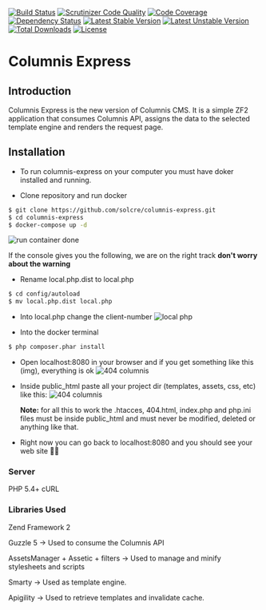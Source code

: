 [![Build Status](https://api.travis-ci.org/solcre/columnis-express.svg?branch=master)](https://travis-ci.org/solcre/columnis-express)
[![Scrutinizer Code Quality](https://scrutinizer-ci.com/g/solcre/columnis-express/badges/quality-score.png?b=master)](https://scrutinizer-ci.com/g/solcre/columnis-express/?branch=master)
[![Code Coverage](https://scrutinizer-ci.com/g/solcre/columnis-express/badges/coverage.png?b=master)](https://scrutinizer-ci.com/g/solcre/columnis-express/?branch=master)
[![Dependency Status](https://www.versioneye.com/user/projects/54f4ac894f31083e1b000b2a/badge.svg?style=flat)](https://www.versioneye.com/user/projects/54f4ac894f31083e1b000b2a)
[![Latest Stable Version](https://poser.pugx.org/solcre/columnis-express/version.svg)](https://packagist.org/packages/solcre/columnis-express)
[![Latest Unstable Version](https://poser.pugx.org/solcre/columnis-express/v/unstable.svg)](//packagist.org/packages/solcre/columnis-express)
[![Total Downloads](https://poser.pugx.org/solcre/columnis-express/downloads.svg)](https://packagist.org/packages/solcre/columnis-express)
[![License](https://poser.pugx.org/solcre/columnis-express/license.svg)](https://packagist.org/packages/solcre/columnis-express)

# Columnis Express

## Introduction

Columnis Express is the new version of Columnis CMS. It is a simple ZF2 application that consumes Columnis API, assigns the data to the selected template engine and renders the request page.

## Installation

-  To run columnis-express on your computer you must have doker installed and running.

-  Clone repository and run docker

```bash
$ git clone https://github.com/solcre/columnis-express.git
$ cd columnis-express
$ docker-compose up -d
```

![run container done](https://s3.amazonaws.com/cdn.express-beta.solcre.com/images/Screen+Shot+2023-04-14+at+10.59.08.png)

If the console gives you the following, we are on the right track **don't worry about the warning**

-  Rename local.php.dist to local.php

```bash
$ cd config/autoload
$ mv local.php.dist local.php
```

-  Into local.php change the client-number
   ![local php](https://s3.amazonaws.com/cdn.express-beta.solcre.com/images/Screen+Shot+2023-04-14+at+11.14.25.png)

-  Into the docker terminal

```bash
$ php composer.phar install
```

-  Open localhost:8080 in your browser and if you get something like this (img), everything is ok
   ![404 columnis](https://s3.amazonaws.com/cdn.express-beta.solcre.com/images/Screen+Shot+2023-04-14+at+11.27.44.png)

-  Inside public_html paste all your project dir (templates, assets, css, etc) like this:
   ![404 columnis](https://s3.amazonaws.com/cdn.express-beta.solcre.com/images/Screen+Shot+2023-04-14+at+11.30.55.png)

   **Note:** for all this to work the .htacces, 404.html, index.php and php.ini files must be inside public_html and must never be modified, deleted or anything like that.

-  Right now you can go back to localhost:8080 and you should see your web site 🥳🍾

### Server

PHP 5.4+
cURL

### Libraries Used

Zend Framework 2

Guzzle 5 -> Used to consume the Columnis API

AssetsManager + Assetic + filters -> Used to manage and minify stylesheets and scripts

Smarty -> Used as template engine.

Apigility -> Used to retrieve templates and invalidate cache.

